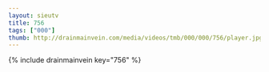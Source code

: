 ```yaml
--- 
layout: sieutv
title: 756
tags: ["000"]
thumb: http://drainmainvein.com/media/videos/tmb/000/000/756/player.jpg
---
```

{% include drainmainvein key="756" %} 
